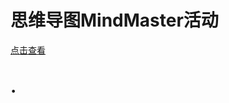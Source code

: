 # 思维导图MindMaster活动
<a target="_blank" href="https://mianbaoduo.com/o/bread/YpuZlp5q">点击查看</a>

# ·

